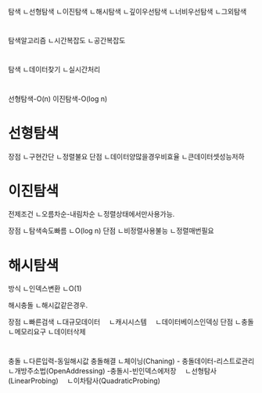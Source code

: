 

탐색
ㄴ선형탐색
ㄴ이진탐색
ㄴ해시탐색
ㄴ깊이우선탐색
ㄴ너비우선탐색
ㄴ그외탐색

#
탐색알고리즘
ㄴ시간복잡도
ㄴ공간복잡도
#
탐색
ㄴ데이터찾기
ㄴ실시간처리

#
선형탐색-O(n)
이진탐색-O(log n)

# 선형탐색
장점
ㄴ구현간단
ㄴ정렬불요
단점
ㄴ데이터양많을경우비효율
ㄴ큰데이터셋성능저하

# 이진탐색
전제조건
ㄴ오름차순-내림차순
ㄴ정렬상태에서만사용가능.

장점
ㄴ탐색속도빠름
ㄴO(log n)
단점
ㄴ비정렬사용불능
ㄴ정렬매번필요

# 해시탐색
방식
ㄴ인덱스변환
ㄴO(1)

해시충돌
ㄴ해시값같은경우.

장점
ㄴ빠른검색
ㄴ대규모데이터
　ㄴ캐시시스템
　ㄴ데이터베이스인덱싱
단점
ㄴ충돌
ㄴ메모리요구
ㄴ데이터삭제
#
충돌
ㄴ다른입력-동일해시값
충돌해결
ㄴ체이닝(Chaning) - 충돌데이터-리스트로관리
ㄴ개방주소법(OpenAddressing) -충돌시-빈인덱스에저장
　ㄴ선형탐사(LinearProbing)
　ㄴ이차탐사(QuadraticProbing)
